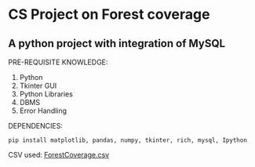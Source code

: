 # CS Project on Forest coverage
A python project with integration of MySQL
----------------------------------------------------------------------------------------------
PRE-REQUISITE KNOWLEDGE:
1. Python
2. Tkinter GUI
3. Python Libraries
4. DBMS
5. Error Handling

DEPENDENCIES:
```
pip install matplotlib, pandas, numpy, tkinter, rich, mysql, Ipython
```

CSV used:
[ForestCoverage.csv](https://github.com/PiyushBOT/IP_Project_Class12-CBSE-/files/7259741/ForestCoverage.csv)
